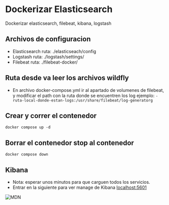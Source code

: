 # Dockerizar Elasticsearch
Dockerizar elasticsearch, filebeat, kibana, logstash

## Archivos de configuracion

- Elasticsearch ruta: ./elasticseach/config
- Logstash ruta: ./logstash/settings/
- Filebeat ruta: ./filebeat-docker/

## Ruta desde va leer los archivos wildfly
 - En archivo docker-compose.yml ir al apartado de volumenes de filebeat, y modificar el path con la ruta donde se encuentren los log ejemplo: ```- ruta-local-donde-estan-logs:/usr/share/filebeat/log-generatorg``` 

## Crear y correr el contenedor 

```docker compose up -d```


## Borrar el contenedor stop al contenedor 

```docker compose down```


## Kibana 
- Nota: esperar unos minutos para que carguen todos los servicios.
- Entrar en la siguiente para ver manage de Kibana
[localhost:5601](http://localhost:5601/)


<img src="./kibana.png" alt="MDN" />